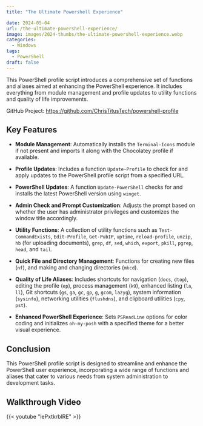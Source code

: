 ```yaml
---
title: "The Ultimate Powershell Experience"

date: 2024-05-04
url: /the-ultimate-powershell-experience/
image: images/2024-thumbs/the-ultimate-powershell-experience.webp
categories:
  - Windows
tags:
  - PowerShell
draft: false
---
```

This PowerShell profile script introduces a comprehensive set of functions and aliases aimed at enhancing the PowerShell experience. It includes everything from module management and profile updates to utility functions and quality of life improvements.
<!--more-->

GitHub Project: <https://github.com/ChrisTitusTech/powershell-profile>

## Key Features

- **Module Management**: Automatically installs the `Terminal-Icons` module if not present and imports it along with the Chocolatey profile if available.

- **Profile Updates**: Includes a function `Update-Profile` to check for and apply updates to the PowerShell profile script from a specified URL.

- **PowerShell Updates**: A function `Update-PowerShell` checks for and installs the latest PowerShell version using `winget`.

- **Admin Check and Prompt Customization**: Adjusts the prompt based on whether the user has administrator privileges and customizes the window title accordingly.

- **Utility Functions**: A collection of utility functions such as `Test-CommandExists`, `Edit-Profile`, `Get-PubIP`, `uptime`, `reload-profile`, `unzip`, `hb` (for uploading documents), `grep`, `df`, `sed`, `which`, `export`, `pkill`, `pgrep`, `head`, and `tail`.

- **Quick File and Directory Management**: Functions for creating new files (`nf`), and making and changing directories (`mkcd`).

- **Quality of Life Aliases**: Includes shortcuts for navigation (`docs`, `dtop`), editing the profile (`ep`), process management (`k9`), enhanced listing (`la`, `ll`), Git shortcuts (`gs`, `ga`, `gc`, `gp`, `g`, `gcom`, `lazyg`), system information (`sysinfo`), networking utilities (`flushdns`), and clipboard utilities (`cpy`, `pst`).

- **Enhanced PowerShell Experience**: Sets `PSReadLine` options for color coding and initializes `oh-my-posh` with a specified theme for a better visual experience.

## Conclusion

This PowerShell profile script is designed to streamline and enhance the PowerShell user experience, incorporating a wide range of functions and aliases that cater to various needs from system administration to development tasks.

## Walkthrough Video

{{< youtube "lePxtkrblRE" >}}
